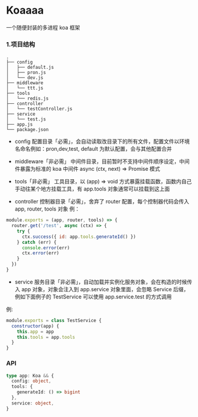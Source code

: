 # Koaaaa

一个随便封装的多进程 koa 框架

### 1.项目结构

```
.
├── config
│   ├── default.js
│   ├── pron.js
│   └── dev.js
├── middleware
│   └── ttt.js
├── tools
│   └── redis.js
├── controller
│   └── testController.js
├── service
│   └── test.js
├── app.js
└── package.json
```

- config 配置目录「必需」，会自动读取改目录下的所有文件，配置文件以环境名命名例如：pron,dev,test, default 为默认配置，会与其他配置合并

- middleware「非必需」 中间件目录，目前暂时不支持中间件顺序设定，中间件暴露为标准的 koa 中间件 async (ctx, next) => Promise 模式

- tools「非必需」 工具目录，以 (app) => void 方式暴露挂载函数，函数内自己手动往某个地方挂载工具，有 app.tools 对象通常可以挂载到这上面

- controller 控制器目录「必需」，舍弃了 router 配置，每个控制器代码会传入 app, router, tools 对象
  例：

```js
module.exports = (app, router, tools) => {
  router.get('/test', async (ctx) => {
    try {
      ctx.success({ id: app.tools.generateId() })
    } catch (err) {
      console.error(err)
      ctx.error(err)
    }
  })
}
```

- service 服务目录「非必需」，自动加载并实例化服务对象，会在构造的时候传入 app 对象，对象会注入到 app.service 对象里面，会忽略 Service 后缀，例如下面例子的 TestService 可以使用 app.service.test 的方式调用

例:

```js
module.exports = class TestService {
  constructor(app) {
    this.app = app
    this.tools = app.tools
  }
}
```

### API

```ts
type app: Koa && {
  config: object,
  tools: {
    generateId: () => bigint
  },
  service: object,
}
```
